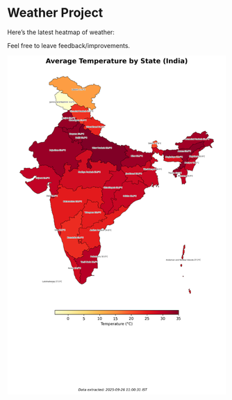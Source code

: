 # Weather Project

Here’s the latest heatmap of weather:

Feel free to leave feedback/improvements.

![India Heatmap](docs/assets/india_heatmap.png?v=D624F9)
